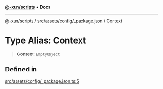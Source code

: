 [**@-xun/scripts**](../../../../../README.md) • **Docs**

***

[@-xun/scripts](../../../../../README.md) / [src/assets/config/\_package.json](../README.md) / Context

# Type Alias: Context

> **Context**: `EmptyObject`

## Defined in

[src/assets/config/\_package.json.ts:5](https://github.com/Xunnamius/xscripts/blob/184c8e10da5407b40476129ff0f6e538d7df3af0/src/assets/config/_package.json.ts#L5)
